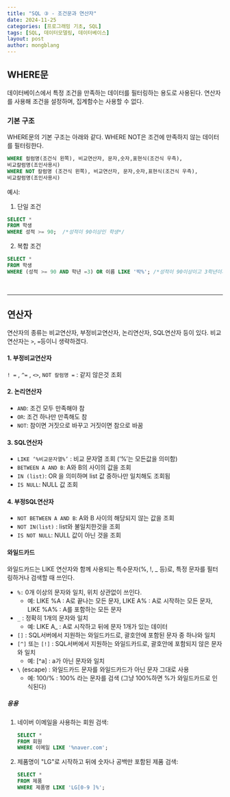 ```yaml
---
title: "SQL ③ - 조건문과 연산자"
date: 2024-11-25 
categories: [프로그래밍 기초, SQL]
tags: [SQL, 데이터모델링, 데이터베이스]
layout: post
author: mongblang
---
```


## **WHERE문**   
데이터베이스에서 특정 조건을 만족하는 데이터를 필터링하는 용도로 사용된다. 연산자를 사용해 조건을 설정하며, 집계함수는 사용할 수 없다.  

### **기본 구조**  
WHERE문의 기본 구조는 아래와 같다. WHERE NOT은 조건에 만족하지 않는 데이터를 필터링한다.  

```sql
WHERE 컬럼명(조건식 왼쪽), 비교연산자, 문자,숫자,표현식(조건식 우측),
비교칼럼명(조인사용시)
WHERE NOT 칼럼명 (조건식 왼쪽), 비교연산자, 문자,숫자,표현식(조건식 우측),
비교칼럼명(조인사용시)
```

예시:  
1. 단일 조건  
```sql
SELECT *
FROM 학생
WHERE 성적 >= 90;  /*성적이 90이상인 학생*/
```

2. 복합 조건  
```sql
SELECT * 
FROM 학생
WHERE (성적 >= 90 AND 학년 =3) OR 이름 LIKE '박%'; /*성적이 90이상이고 3학년이거나 박씨인 학생*/
```  
&nbsp;  

---

## **연산자**   
연산자의 종류는 비교연산자, 부정비교연산자, 논리연산자, SQL연산자 등이 있다. 비교연산자는 `>`, `=`등이니 생략하겠다.  

#### **1. 부정비교연산자**
`! =` , `^=` , `<>`, `NOT 칼럼명 =` : 같지 않은것 조회  

#### **2. 논리연산자**
- `AND`: 조건 모두 만족해야 참
- `OR`: 조건 하나만 만족해도 참
- `NOT`: 참이면 거짓으로 바꾸고 거짓이면 참으로 바꿈  

#### **3. SQL연산자**  
- `LIKE ‘%비교문자열%’` : 비교 문자열 조회 (‘%’는 모든값을 의미함)
- `BETWEEN A AND B`: A와 B의 사이의 값을 조회
- `IN (list)`: OR 을 의미하며 list 값 중하나만 일치해도 조회됨
- `IS NULL`: NULL 값 조회

#### **4. 부정SQL연산자**  
- `NOT BETWEEN A AND B`: A와 B 사이의 해당되지 않는 값을 조회
- `NOT IN(list)` : list와 불일치한것을 조회
- `IS NOT NULL`: NULL 값이 아닌 것을 조회  

#### **와일드카드**
와일드카드는  LIKE 연산자와 함께 사용되는 특수문자(%, !, _ 등)로, 특정 문자를 필터링하거나 검색할 때 쓰인다.  
- `%:` 0개 이상의 문자와 일치, 위치 상관없이 쓰인다.
    - 예: LIKE %A : A로 끝나는 모든 문자, LIKE A% : A로 시작하는 모든 문자, LIKE %A% : A를 포함하는 모든 문자
- `_` : 정확히 1개의 문자와 일치 
    - 예: LIKE A_ : A로 시작하고 뒤에 문자 1개가 있는 데이터 
- `[]` : SQL서버에서 지원하는 와일드카드로, 괄호안에 포함된 문자 중 하나와 일치
- `[^]` 또는 `[!]` : SQL서버에서 지원하는 와일드카드로, 괄호안에 포함되지 않은 문자와 일치
    - 예: [^a] : a가 아닌 문자와 일치
- `\` (escape) : 와일드카드 문자를 와일드카드가 아닌 문자 그대로 사용 
    - 예: 100/% : 100% 라는 문자를 검색 (그냥 100%하면 %가 와일드카드로 인식된다)  

##### 응용
1. 네이버 이메일을 사용하는 회원 검색: 

    ```sql
    SELECT *
    FROM 회원
    WHERE 이메일 LIKE '%naver.com';
    ```

2. 제품명이 "LG"로 시작하고 뒤에 숫자나 공백만 포함된 제품 검색:  

    ```sql
    SELECT *
    FROM 제품
    WHERE 제품명 LIKE 'LG[0-9 ]%';
    ```

&nbsp;  
&nbsp;  
